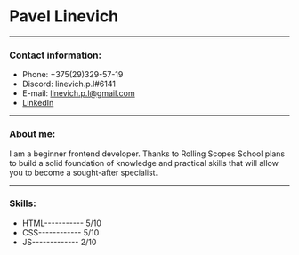 # Pavel Linevich

***

### Contact information:
* Phone: +375(29)329-57-19
* Discord: linevich.p.l#6141
* E-mail: linevich.p.l@gmail.com
* [LinkedIn](https://www.linkedin.com/in/pavel-linevich-0b09a5216/)

***

### About me:
I am a beginner frontend developer. Thanks to
Rolling Scopes School plans to build a solid foundation of knowledge and practical skills that will allow you to become a sought-after specialist.

***

### Skills:

* HTML----------- 5/10
* CSS------------ 5/10
* JS------------- 2/10

